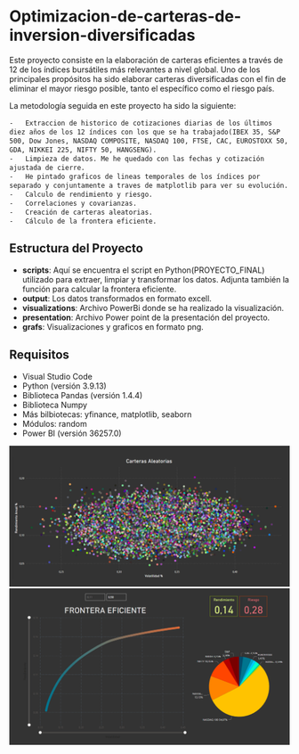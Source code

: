 # Optimizacion-de-carteras-de-inversion-diversificadas
Este proyecto consiste en la elaboración de carteras eficientes a través de 12 de los índices bursátiles más relevantes a nivel global. Uno de los principales propósitos ha sido elaborar carteras diversificadas con el fin de eliminar el mayor riesgo posible, tanto el específico como el riesgo país. 

La metodología seguida en este proyecto ha sido la siguiente:

    -   Extraccion de historico de cotizaciones diarias de los últimos diez años de los 12 índices con los que se ha trabajado(IBEX 35, S&P 500, Dow Jones, NASDAQ COMPOSITE, NASDAQ 100, FTSE, CAC, EUROSTOXX 50, GDA, NIKKEI 225, NIFTY 50, HANGSENG).
    -   Limpieza de datos. Me he quedado con las fechas y cotización ajustada de cierre.
    -   He pintado graficos de lineas temporales de los índices por separado y conjuntamente a traves de matplotlib para ver su evolución.
    -   Calculo de rendimiento y riesgo.
    -   Correlaciones y covarianzas.
    -   Creación de carteras aleatorias.
    -   Cálculo de la frontera eficiente.



## Estructura del Proyecto

- **scripts**: Aquí se encuentra el script en Python(PROYECTO_FINAL) utilizado para extraer, limpiar y transformar los datos. Adjunta también la función para calcular la frontera eficiente.
- **output**: Los datos transformados en formato excell.
- **visualizations**: Archivo PowerBi donde se ha realizado la visualización.
- **presentation**: Archivo Power point de la presentación del proyecto.
- **grafs**: Visualizaciones y graficos en formato png.


## Requisitos

- Visual Studio Code
- Python (versión 3.9.13)
- Biblioteca Pandas (versión 1.4.4)
- Biblioteca Numpy
- Más bilbiotecas: yfinance, matplotlib, seaborn
- Módulos: random
- Power BI (versión 36257.0)

![Captura](https://github.com/Lorensou/Optimizacion-de-carteras-de-inversion-diversificadas//blob/main/grafs/Carteras_aleatorias.png)
![Captura](https://github.com/Lorensou/Optimizacion-de-carteras-de-inversion-diversificadas//blob/main/grafs/Frontera_eficiente.png)


